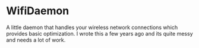 # WifiDaemon

A little daemon that handles your wireless network connections which provides basic optimization. I wrote this a few years ago and its quite messy and needs a lot of work.



